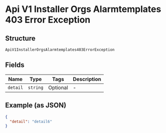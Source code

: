 
# Api V1 Installer Orgs Alarmtemplates 403 Error Exception

## Structure

`ApiV1InstallerOrgsAlarmtemplates403ErrorException`

## Fields

| Name | Type | Tags | Description |
|  --- | --- | --- | --- |
| `detail` | `string` | Optional | - |

## Example (as JSON)

```json
{
  "detail": "detail6"
}
```

